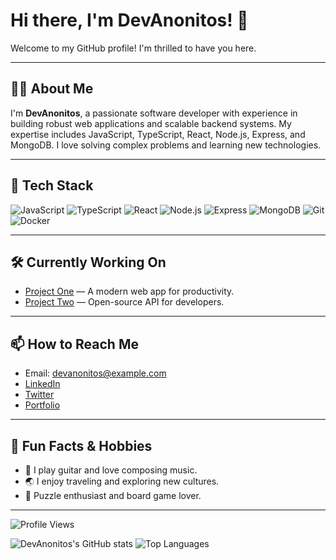 
# Hi there, I'm DevAnonitos! 👋

Welcome to my GitHub profile! I'm thrilled to have you here.

---

## 👨‍💻 About Me

I'm **DevAnonitos**, a passionate software developer with experience in building robust web applications and scalable backend systems. My expertise includes JavaScript, TypeScript, React, Node.js, Express, and MongoDB. I love solving complex problems and learning new technologies.

---

## 🚀 Tech Stack

<p align="left">
  <img src="https://img.shields.io/badge/JavaScript-F7DF1E?style=for-the-badge&logo=javascript&logoColor=black" alt="JavaScript"/>
  <img src="https://img.shields.io/badge/TypeScript-3178C6?style=for-the-badge&logo=typescript&logoColor=white" alt="TypeScript"/>
  <img src="https://img.shields.io/badge/React-20232A?style=for-the-badge&logo=react&logoColor=61DAFB" alt="React"/>
  <img src="https://img.shields.io/badge/Node.js-339933?style=for-the-badge&logo=nodedotjs&logoColor=white" alt="Node.js"/>
  <img src="https://img.shields.io/badge/Express-000000?style=for-the-badge&logo=express&logoColor=white" alt="Express"/>
  <img src="https://img.shields.io/badge/MongoDB-47A248?style=for-the-badge&logo=mongodb&logoColor=white" alt="MongoDB"/>
  <img src="https://img.shields.io/badge/Git-F05032?style=for-the-badge&logo=git&logoColor=white" alt="Git"/>
  <img src="https://img.shields.io/badge/Docker-2496ED?style=for-the-badge&logo=docker&logoColor=white" alt="Docker"/>
</p>

---

## 🛠️ Currently Working On

- [Project One](https://github.com/DevAnonitos/project-one) — A modern web app for productivity.
- [Project Two](https://github.com/DevAnonitos/project-two) — Open-source API for developers.

---

## 📫 How to Reach Me

- Email: [devanonitos@example.com](mailto:devanonitos@example.com)
- [LinkedIn](https://www.linkedin.com/in/devanonitos)
- [Twitter](https://twitter.com/devanonitos)
- [Portfolio](https://devanonitos.dev)

---

## 🎉 Fun Facts & Hobbies

- 🎸 I play guitar and love composing music.
- 🌏 I enjoy traveling and exploring new cultures.
- 🧩 Puzzle enthusiast and board game lover.

---

<p align="left">
  <img src="https://komarev.com/ghpvc/?username=DevAnonitos&label=Profile%20views&color=0e75b6&style=flat" alt="Profile Views"/>
</p>

<p align="left">
  <img src="https://github-readme-stats.vercel.app/api?username=DevAnonitos&show_icons=true&theme=radical" alt="DevAnonitos's GitHub stats"/>
  <img src="https://github-readme-stats.vercel.app/api/top-langs/?username=DevAnonitos&layout=compact&theme=radical" alt="Top Languages"/>
</p>


